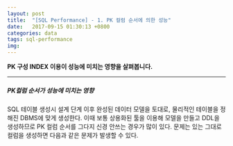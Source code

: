 ```yaml
---
layout: post
title:  "[SQL Performance] - 1. PK 컬럼 순서에 의한 성능"
date:   2017-09-15 01:30:13 +0800
categories: data
tags: sql-performance
img: 
---
```


**PK 구성 INDEX 이용이 성능에 미치는 영향을 살펴봅니다.**

---

##### PK컬럼 순서가 성능에 미치는 영향

SQL 테이블 생성시 설계 단계 이후 완성된 데이터 모델을 토대로, 물리적인 테이블을 정해진 DBMS에 맞게 생성한다. 이때 보통 상용화된 툴을 이용해 모델을 만들고 DDL을 생성하므로 PK 컬럼 순서를 그다지 신경 안쓰는 경우가 많이 있다. 문제는 있는 그대로 컬럼을 생성하면
다음과 같은 문제가 발생할 수 있다.

